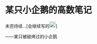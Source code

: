 # 某只小企鹅的高数笔记

未完待续...[会继续写的<img src="https://gitee.com/SMBU-POLARBEAR/knowledge_base/raw/master/Pictures/doge.jpg" alt="doge" width="20" />]

——某只被碳烤过的小企鹅